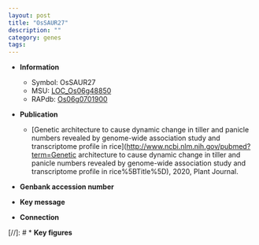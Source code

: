 ```yaml
---
layout: post
title: "OsSAUR27"
description: ""
category: genes
tags: 
---
```


* **Information**  
    + Symbol: OsSAUR27  
    + MSU: [LOC_Os06g48850](http://rice.uga.edu/cgi-bin/ORF_infopage.cgi?orf=LOC_Os06g48850)  
    + RAPdb: [Os06g0701900](https://rapdb.dna.affrc.go.jp/locus/?name=Os06g0701900)  

* **Publication**  
    + [Genetic architecture to cause dynamic change in tiller and panicle numbers revealed by genome-wide association study and transcriptome profile in rice](http://www.ncbi.nlm.nih.gov/pubmed?term=Genetic architecture to cause dynamic change in tiller and panicle numbers revealed by genome-wide association study and transcriptome profile in rice%5BTitle%5D), 2020, Plant Journal.

* **Genbank accession number**  

* **Key message**  

* **Connection**  

[//]: # * **Key figures**  


